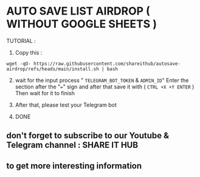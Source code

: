 # AUTO SAVE LIST AIRDROP ( WITHOUT GOOGLE SHEETS )

TUTORIAL : 

1. Copy this :
```
wget -qO- https://raw.githubusercontent.com/shareithub/autosave-airdrop/refs/heads/main/install.sh | bash
```

2. wait for the input process " `TELEGRAM_BOT_TOKEN` & `ADMIN_ID`" Enter the section after the "`=`" sign and after that save it with ( `CTRL +X +Y ENTER` ) Then wait for it to finish

3. After that, please test your Telegram bot

4. DONE

## don't forget to subscribe to our Youtube & Telegram channel : SHARE IT HUB

## to get more interesting information 
